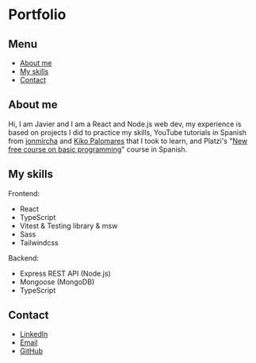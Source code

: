 # Portfolio

## Menu

- [About me](#about-me)
- [My skills](#my-skills)
- [Contact](#contact)

## About me

Hi, I am Javier and I am a React and Node.js web dev, my experience is based on projects I did to practice my skills, YouTube tutorials in Spanish from [jonmircha](https://www.youtube.com/@jonmircha) and [Kiko Palomares](https://www.youtube.com/@kikopalomares) that I took to learn, and Platzi's "[New free course on basic programming](https://platzi.com/cursos/programacion-basica/)" course in Spanish.

## My skills

Frontend:

- React
- TypeScript
- Vitest & Testing library & msw
- Sass
- Tailwindcss

Backend:

- Express REST API (Node.js)
- Mongoose (MongoDB)
- TypeScript

## Contact

- [LinkedIn](https://www.linkedin.com/in/spring-jsx1/)
- [Email](mailto:devjavicont@gmail.com)
- [GitHub](https://github.com/javaweb27/)
